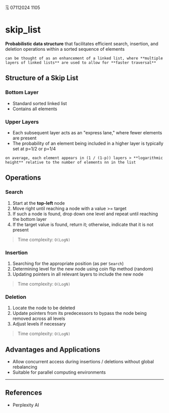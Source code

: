 🗓️ 07112024 1105

# skip_list
**Probabilistic data structure** that facilitates efficient search, insertion, and deletion operations within a sorted sequence of elements

```ad-info
can be thought of as an enhancement of a linked list, where **multiple layers of linked lists** are used to allow for **faster traversal**
```

## Structure of a Skip List

### Bottom Layer
- Standard sorted linked list
- Contains all elements

### Upper Layers
- Each subsequent layer acts as an "express lane," where fewer elements are present
- The probability of an element being included in a higher layer is typically set at p=1/2​ or p=1/4 

```ad-info
on average, each element appears in (1 / (1-p))​ layers > **logarithmic height** relative to the number of elements nn in the list
```


## Operations

### Search
1. Start at the **top-left** node
2. Move right until reaching a node with a value >= target
3. If such a node is found, drop down one level and repeat until reaching the bottom layer
4. If the target value is found, return it; otherwise, indicate that it is not present

> Time complexity: `O(LogN)`

### Insertion
1. Searching for the appropriate position (as per `Search`)
2. Determining level for the new node using coin flip method (random)
3. Updating pointers in all relevant layers to include the new node

> Time complexity: `O(LogN)`

### Deletion
1. Locate the node to be deleted
2. Update pointers from its predecessors to bypass the node being removed across all levels
3. Adjust levels if necessary

> Time complexity: `O(LogN)`

## Advantages and Applications
- Allow concurrent access during insertions / deletions without global rebalancing
- Suitable for parallel computing environments

---

## References
- Perplexity AI